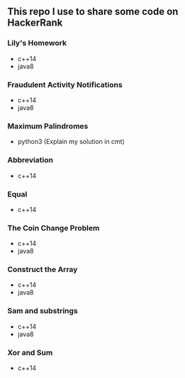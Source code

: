 ## This repo I use to share some code on HackerRank

### Lily's Homework
 * c++14
 * java8

### Fraudulent Activity Notifications
 * c++14
 * java8

### Maximum Palindromes
 * python3 (Explain my solution in cmt)

### Abbreviation
 * c++14

### Equal
 * c++14

### The Coin Change Problem
 * c++14
 * java8

### Construct the Array
 * c++14
 * java8

### Sam and substrings
 * c++14
 * java8

### Xor and Sum
 * c++14

